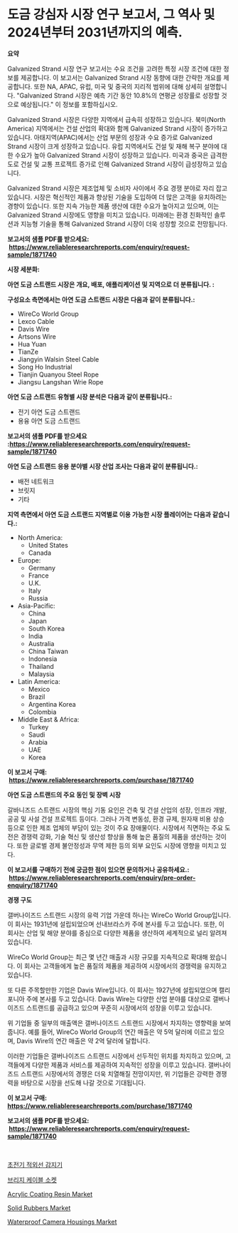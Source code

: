 <p><h1>도금 강심자 시장 연구 보고서, 그 역사 및 2024년부터 2031년까지의 예측.</h1></p><p><strong>요약</strong></p>
<p><p>Galvanized Strand 시장 연구 보고서는 수요 조건을 고려한 특정 시장 조건에 대한 정보를 제공합니다. 이 보고서는 Galvanized Strand 시장 동향에 대한 간략한 개요를 제공합니다. 또한 NA, APAC, 유럽, 미국 및 중국의 지리적 범위에 대해 상세히 설명합니다. "Galvanized Strand 시장은 예측 기간 동안 10.8%의 연평균 성장률로 성장할 것으로 예상됩니다." 이 정보를 포함하십시오.</p><p>Galvanized Strand 시장은 다양한 지역에서 급속히 성장하고 있습니다. 북미(North America) 지역에서는 건설 산업의 확대와 함께 Galvanized Strand 시장이 증가하고 있습니다. 아태지역(APAC)에서는 산업 부문의 성장과 수요 증가로 Galvanized Strand 시장이 크게 성장하고 있습니다. 유럽 지역에서도 건설 및 재해 복구 분야에 대한 수요가 높아 Galvanized Strand 시장이 성장하고 있습니다. 미국과 중국은 급격한 도로 건설 및 교통 프로젝트 증가로 인해 Galvanized Strand 시장이 급성장하고 있습니다.</p><p>Galvanized Strand 시장은 제조업체 및 소비자 사이에서 주요 경쟁 분야로 자리 잡고 있습니다. 시장은 혁신적인 제품과 향상된 기술을 도입하여 더 많은 고객을 유치하려는 경향이 있습니다. 또한 지속 가능한 제품 생산에 대한 수요가 높아지고 있으며, 이는 Galvanized Strand 시장에도 영향을 미치고 있습니다. 미래에는 환경 친화적인 솔루션과 지능형 기술을 통해 Galvanized Strand 시장이 더욱 성장할 것으로 전망됩니다.</p></p>
<p><strong>보고서의 샘플 PDF를 받으세요: &nbsp;<a href="https://www.reliableresearchreports.com/enquiry/request-sample/1871740">https://www.reliableresearchreports.com/enquiry/request-sample/1871740</a></strong></p>
<p><strong>시장 세분화:</strong></p>
<p><strong> 아연 도금 스트랜드 시장은 개요, 배포, 애플리케이션 및 지역으로 더 분류됩니다. :</strong></p>
<p><strong>구성요소 측면에서는 아연 도금 스트랜드 시장은 다음과 같이 분류됩니다.:</strong></p>
<p><ul><li>WireCo World Group</li><li>Lexco Cable</li><li>Davis Wire</li><li>Artsons Wire</li><li>Hua Yuan</li><li>TianZe</li><li>Jiangyin Walsin Steel Cable</li><li>Song Ho Industrial</li><li>Tianjin Quanyou Steel Rope</li><li>Jiangsu Langshan Wrie Rope</li></ul></p>
<p><strong> 아연 도금 스트랜드 유형별 시장 분석은 다음과 같이 분류됩니다.:</strong></p>
<p><ul><li>전기 아연 도금 스트랜드</li><li>용융 아연 도금 스트랜드</li></ul></p>
<p><strong>보고서의 샘플 PDF를 받으세요 :<a href="https://www.reliableresearchreports.com/enquiry/request-sample/1871740">https://www.reliableresearchreports.com/enquiry/request-sample/1871740</a></strong></p>
<p><strong> 아연 도금 스트랜드 응용 분야별 시장 산업 조사는 다음과 같이 분류됩니다.:</strong></p>
<p><ul><li>배전 네트워크</li><li>브릿지</li><li>기타</li></ul></p>
<p><strong>지역 측면에서 아연 도금 스트랜드 지역별로 이용 가능한 시장 플레이어는 다음과 같습니다.:</strong></p>
<p><ul>
    <li>
        North America:
        <ul>
            <li>United States</li>
            <li>Canada</li>
        </ul>
    </li>
    <li>
        Europe:
        <ul>
            <li>Germany</li>
            <li>France</li>
            <li>U.K.</li>
            <li>Italy</li>
            <li>Russia</li>
        </ul>
    </li>
    <li>
        Asia-Pacific:
        <ul>
            <li>China</li>
            <li>Japan</li>
            <li>South Korea</li>
            <li>India</li>
            <li>Australia</li>
            <li>China Taiwan</li>
            <li>Indonesia</li>
            <li>Thailand</li>
            <li>Malaysia</li>
        </ul>
    </li>
    <li>
        Latin America:
        <ul>
            <li>Mexico</li>
            <li>Brazil</li>
            <li>Argentina Korea</li>
            <li>Colombia</li>
        </ul>
    </li>
    <li>
        Middle East & Africa:
        <ul>
            <li>Turkey</li>
            <li>Saudi</li>
            <li>Arabia</li>
            <li>UAE</li>
            <li>Korea</li>
        </ul>
    </li>
    </ul></p>
<p><strong>이 보고서 구매: &nbsp;<a href="https://www.reliableresearchreports.com/purchase/1871740">https://www.reliableresearchreports.com/purchase/1871740</a></strong></p>
<p><strong>아연 도금 스트랜드의 주요 동인 및 장벽 시장</strong></p>
<p><p>갈바니즈드 스트랜드 시장의 핵심 기동 요인은 건축 및 건설 산업의 성장, 인프라 개발, 공공 및 사설 건설 프로젝트 등이다. 그러나 가격 변동성, 환경 규제, 원자재 비용 상승 등으로 인한 제조 업체의 부담이 있는 것이 주요 장애물이다. 시장에서 직면하는 주요 도전은 경쟁력 강화, 기술 혁신 및 생산성 향상을 통해 높은 품질의 제품을 생산하는 것이다. 또한 글로벌 경제 불안정성과 무역 제한 등의 외부 요인도 시장에 영향을 미치고 있다.</p></p>
<p><strong>이 보고서를 구매하기 전에 궁금한 점이 있으면 문의하거나 공유하세요.: &nbsp;<a href="https://www.reliableresearchreports.com/enquiry/pre-order-enquiry/1871740">https://www.reliableresearchreports.com/enquiry/pre-order-enquiry/1871740</a></strong></p>
<p><strong>경쟁 구도</strong></p>
<p><p>갤버나이즈드 스트랜드 시장의 유력 기업 가운데 하나는 WireCo World Group입니다. 이 회사는 1931년에 설립되었으며 선내브라스카 주에 본사를 두고 있습니다. 또한, 이 회사는 산업 및 해양 분야를 중심으로 다양한 제품을 생산하여 세계적으로 널리 알려져 있습니다.</p><p>WireCo World Group는 최근 몇 년간 매출과 시장 규모를 지속적으로 확대해 왔습니다. 이 회사는 고객들에게 높은 품질의 제품을 제공하여 시장에서의 경쟁력을 유지하고 있습니다.</p><p>또 다른 주목할만한 기업은 Davis Wire입니다. 이 회사는 1927년에 설립되었으며 캘리포니아 주에 본사를 두고 있습니다. Davis Wire는 다양한 산업 분야를 대상으로 갤버나이즈드 스트랜드를 공급하고 있으며 꾸준히 시장에서의 성장을 이루고 있습니다.</p><p>위 기업들 중 일부의 매출액은 갤버나이즈드 스트랜드 시장에서 차지하는 영향력을 보여줍니다. 예를 들어, WireCo World Group의 연간 매출은 약 5억 달러에 이르고 있으며, Davis Wire의 연간 매출은 약 2억 달러에 달합니다.</p><p>이러한 기업들은 갤버나이즈드 스트랜드 시장에서 선두적인 위치를 차지하고 있으며, 고객들에게 다양한 제품과 서비스를 제공하여 지속적인 성장을 이루고 있습니다. 갤버나이즈드 스트랜드 시장에서의 경쟁은 더욱 치열해질 전망이지만, 위 기업들은 강력한 경쟁력을 바탕으로 시장을 선도해 나갈 것으로 기대됩니다.</p></p>
<p><strong>이 보고서 구매: &nbsp; <a href="https://www.reliableresearchreports.com/purchase/1871740">https://www.reliableresearchreports.com/purchase/1871740</a></strong></p>
<p><strong>보고서의 샘플 PDF를 받으세요: &nbsp;<a href="https://www.reliableresearchreports.com/enquiry/request-sample/1871740">https://www.reliableresearchreports.com/enquiry/request-sample/1871740</a></strong><strong></strong></p>
<p>&nbsp;</p>
<p><p><a href="https://github.com/vs019sa3m8x/Market-Research-Report-List-1/blob/main/85759773382.md">초전기 적외선 감지기</a></p><p><a href="https://github.com/lzrvbyqzftro57/Market-Research-Report-List-1/blob/main/66376813381.md">브리지 케이블 소켓</a></p><p><a href="https://issuu.com/reportprime-2/docs/acrylic-coating-resin-market-size-2030.pptx">Acrylic Coating Resin Market</a></p><p><a href="https://issuu.com/reportprime-2/docs/solid-rubbers-market-size-2030.pptx">Solid Rubbers Market</a></p><p><a href="https://github.com/gulaimolin/Market-Research-Report-List-3/blob/main/waterproof-camera-housings-market.md">Waterproof Camera Housings Market</a></p></p>
